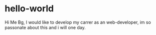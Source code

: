 # hello-world

Hi Me Bg,
I would like to develop my carrer as an web-developer, im so passonate about this and i will one day.

